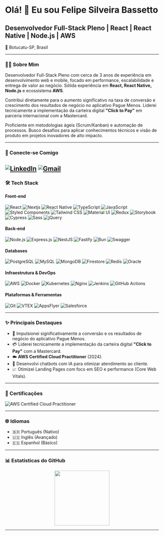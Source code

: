 # Olá! 👋 Eu sou Felipe Silveira Bassetto

## Desenvolvedor Full-Stack Pleno | React | React Native | Node.js | AWS

📍 Botucatu-SP, Brasil

---

### 👨‍💻 Sobre Mim

Desenvolvedor Full-Stack Pleno com cerca de 3 anos de experiência em desenvolvimento web e mobile, focado em performance, escalabilidade e entrega de valor ao negócio. Sólida experiência em **React, React Native, Node.js** e ecossistema **AWS**.

Contribui diretamente para o aumento significativo na taxa de conversão e crescimento dos resultados de negócio no aplicativo Pague Menos. Liderei tecnicamente a implementação da carteira digital **"Click to Pay"** em parceria internacional com a Mastercard.

Proficiente em metodologias ágeis (Scrum/Kanban) e automação de processos. Busco desafios para aplicar conhecimentos técnicos e visão de produto em projetos inovadores de alto impacto.

---

### 🤝 Conecte-se Comigo

[![LinkedIn](https://img.shields.io/badge/LinkedIn-0077B5?style=for-the-badge&logo=linkedin&logoColor=white)](https://linkedin.com/in/felipebassetto)
[![Gmail](https://img.shields.io/badge/Gmail-D14836?style=for-the-badge&logo=gmail&logoColor=white)](mailto:felipebtu9@gmail.com)
---

### 🛠️ Tech Stack

#### Front-end
<p>
  <img src="https://img.shields.io/badge/React-61DAFB?style=for-the-badge&logo=react&logoColor=black" alt="React"/>
  <img src="https://img.shields.io/badge/Next.js-000000?style=for-the-badge&logo=nextdotjs&logoColor=white" alt="Nextjs"/>
  <img src="https://img.shields.io/badge/React_Native-61DAFB?style=for-the-badge&logo=react&logoColor=black" alt="React Native"/>
  <img src="https://img.shields.io/badge/TypeScript-3178C6?style=for-the-badge&logo=typescript&logoColor=white" alt="TypeScript"/>
  <img src="https://img.shields.io/badge/JavaScript-F7DF1E?style=for-the-badge&logo=javascript&logoColor=black" alt="JavaScript"/>
  <img src="https://img.shields.io/badge/Styled_Components-DB7093?style=for-the-badge&logo=styled-components&logoColor=white" alt="Styled Components"/>
  <img src="https://img.shields.io/badge/Tailwind_CSS-06B6D4?style=for-the-badge&logo=tailwindcss&logoColor=white" alt="Tailwind CSS"/>
  <img src="https://img.shields.io/badge/Material--UI-0081CB?style=for-the-badge&logo=material-ui&logoColor=white" alt="Material UI"/>
  <img src="https://img.shields.io/badge/Redux-764ABC?style=for-the-badge&logo=redux&logoColor=white" alt="Redux"/>
  <img src="https://img.shields.io/badge/Storybook-FF4785?style=for-the-badge&logo=storybook&logoColor=white" alt="Storybook"/>
  <img src="https://img.shields.io/badge/Cypress-17202C?style=for-the-badge&logo=cypress&logoColor=white" alt="Cypress"/>
  <img src="https://img.shields.io/badge/Sass-CC6699?style=for-the-badge&logo=sass&logoColor=white" alt="Sass"/>
  <img src="https://img.shields.io/badge/jQuery-0769AD?style=for-the-badge&logo=jquery&logoColor=white" alt="jQuery"/>
</p>

#### Back-end
<p>
  <img src="https://img.shields.io/badge/Node.js-339933?style=for-the-badge&logo=nodedotjs&logoColor=white" alt="Node.js"/>
  <img src="https://img.shields.io/badge/Express.js-000000?style=for-the-badge&logo=express&logoColor=white" alt="Express.js"/>
  <img src="https://img.shields.io/badge/NestJS-E0234E?style=for-the-badge&logo=nestjs&logoColor=white" alt="NestJS"/>
  <img src="https://img.shields.io/badge/Fastify-000000?style=for-the-badge&logo=fastify&logoColor=white" alt="Fastify"/>
  <img src="https://img.shields.io/badge/Bun-1A1A1A?style=for-the-badge&logo=bun&logoColor=white" alt="Bun"/>
  <img src="https://img.shields.io/badge/Swagger-85EA2D?style=for-the-badge&logo=swagger&logoColor=black" alt="Swagger"/>
</p>

#### Databases
<p>
  <img src="https://img.shields.io/badge/PostgreSQL-4169E1?style=for-the-badge&logo=postgresql&logoColor=white" alt="PostgreSQL"/>
  <img src="https://img.shields.io/badge/MySQL-4479A1?style=for-the-badge&logo=mysql&logoColor=white" alt="MySQL"/>
  <img src="https://img.shields.io/badge/MongoDB-47A248?style=for-the-badge&logo=mongodb&logoColor=white" alt="MongoDB"/>
  <img src="https://img.shields.io/badge/Firestore-FFCA28?style=for-the-badge&logo=firebase&logoColor=black" alt="Firestore"/>
  <img src="https://img.shields.io/badge/Redis-DC382D?style=for-the-badge&logo=redis&logoColor=white" alt="Redis"/>
  <img src="https://img.shields.io/badge/Oracle-F80000?style=for-the-badge&logo=oracle&logoColor=white" alt="Oracle"/>
</p>

#### Infraestrutura & DevOps
<p>
  <img src="https://img.shields.io/badge/AWS-232F3E?style=for-the-badge&logo=amazonaws&logoColor=white" alt="AWS"/>
  <img src="https://img.shields.io/badge/Docker-2496ED?style=for-the-badge&logo=docker&logoColor=white" alt="Docker"/>
  <img src="https://img.shields.io/badge/Kubernetes-326CE5?style=for-the-badge&logo=kubernetes&logoColor=white" alt="Kubernetes"/>
  <img src="https://img.shields.io/badge/Nginx-009639?style=for-the-badge&logo=nginx&logoColor=white" alt="Nginx"/>
  <img src="https://img.shields.io/badge/Jenkins-D24939?style=for-the-badge&logo=jenkins&logoColor=white" alt="Jenkins"/>
  <img src="https://img.shields.io/badge/GitHub_Actions-2088FF?style=for-the-badge&logo=github-actions&logoColor=white" alt="GitHub Actions"/>
</p>

#### Plataformas & Ferramentas
<p>
  <img src="https://img.shields.io/badge/Git-F05032?style=for-the-badge&logo=git&logoColor=white" alt="Git"/>
  <img src="https://img.shields.io/badge/VTEX-E31C58?style=for-the-badge&logo=vtex&logoColor=white" alt="VTEX"/>
  <img src="https://img.shields.io/badge/AppsFlyer-00C7B1?style=for-the-badge&logo=appsflyer&logoColor=white" alt="AppsFlyer"/>
  <img src="https://img.shields.io/badge/Salesforce-00A1E0?style=for-the-badge&logo=salesforce&logoColor=white" alt="Salesforce"/>
</p>

---

### ✨ Principais Destaques

* 🚀 Impulsionei significativamente a conversão e os resultados de negócio do aplicativo Pague Menos.
* 💳 Liderei tecnicamente a implementação da carteira digital **"Click to Pay"** com a Mastercard.
* ☁️ **AWS Certified Cloud Practitioner** (2024).
* 🤖 Desenvolvi chatbots com IA para otimizar atendimento ao cliente.
* 📈 Otimizei Landing Pages com foco em SEO e performance (Core Web Vitals).

---

### 📜 Certificações

![AWS Certified Cloud Practitioner](https://img.shields.io/badge/AWS_Certified_Cloud_Practitioner-FF9900?style=for-the-badge&logo=amazonaws&logoColor=white)

---

### 🌐 Idiomas

* 🇧🇷 Português (Nativo)
* 🇺🇸 Inglês (Avançado)
* 🇪🇸 Espanhol (Básico)

---

### 📊 Estatísticas do GitHub

<p align="center">
  <img height="180em" src="https://github-readme-stats.vercel.app/api/top-langs/?username=FeBassetto&layout=compact&langs_count=8&theme=radical"/>
</p>

---
